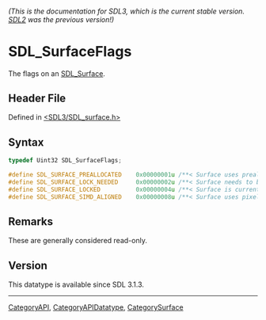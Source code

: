 ###### (This is the documentation for SDL3, which is the current stable version. [SDL2](https://wiki.libsdl.org/SDL2/) was the previous version!)
# SDL_SurfaceFlags

The flags on an [SDL_Surface](SDL_Surface).

## Header File

Defined in [<SDL3/SDL_surface.h>](https://github.com/libsdl-org/SDL/blob/main/include/SDL3/SDL_surface.h)

## Syntax

```c
typedef Uint32 SDL_SurfaceFlags;

#define SDL_SURFACE_PREALLOCATED    0x00000001u /**< Surface uses preallocated pixel memory */
#define SDL_SURFACE_LOCK_NEEDED     0x00000002u /**< Surface needs to be locked to access pixels */
#define SDL_SURFACE_LOCKED          0x00000004u /**< Surface is currently locked */
#define SDL_SURFACE_SIMD_ALIGNED    0x00000008u /**< Surface uses pixel memory allocated with SDL_aligned_alloc() */
```

## Remarks

These are generally considered read-only.

## Version

This datatype is available since SDL 3.1.3.

----
[CategoryAPI](CategoryAPI), [CategoryAPIDatatype](CategoryAPIDatatype), [CategorySurface](CategorySurface)

